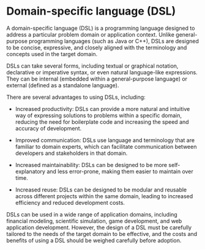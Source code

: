 # Domain-specific language (DSL) 

A domain-specific language (DSL) is a programming language designed to address a particular problem domain or application context. Unlike general-purpose programming languages (such as Java or C++), DSLs are designed to be concise, expressive, and closely aligned with the terminology and concepts used in the target domain.

DSLs can take several forms, including textual or graphical notation, declarative or imperative syntax, or even natural language-like expressions. They can be internal (embedded within a general-purpose language) or external (defined as a standalone language).

There are several advantages to using DSLs, including:

* Increased productivity: DSLs can provide a more natural and intuitive way of expressing solutions to problems within a specific domain, reducing the need for boilerplate code and increasing the speed and accuracy of development.

* Improved communication: DSLs use language and terminology that are familiar to domain experts, which can facilitate communication between developers and stakeholders in that domain.

* Increased maintainability: DSLs can be designed to be more self-explanatory and less error-prone, making them easier to maintain over time.

* Increased reuse: DSLs can be designed to be modular and reusable across different projects within the same domain, leading to increased efficiency and reduced development costs.

DSLs can be used in a wide range of application domains, including financial modeling, scientific simulation, game development, and web application development. However, the design of a DSL must be carefully tailored to the needs of the target domain to be effective, and the costs and benefits of using a DSL should be weighed carefully before adoption.
